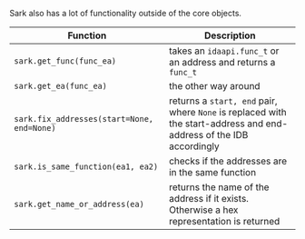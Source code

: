 Sark also has a lot of functionality outside of the core objects.

Function | Description
-------|---------
`sark.get_func(func_ea)` | takes an `idaapi.func_t` or an address and returns a `func_t`
`sark.get_ea(func_ea)` | the other way around
`sark.fix_addresses(start=None, end=None)` | returns a `start, end` pair, where `None` is replaced with the start-address and end-address of the IDB accordingly
`sark.is_same_function(ea1, ea2)` | checks if the addresses are in the same function
`sark.get_name_or_address(ea)` | returns the name of the address if it exists. Otherwise a hex representation is returned